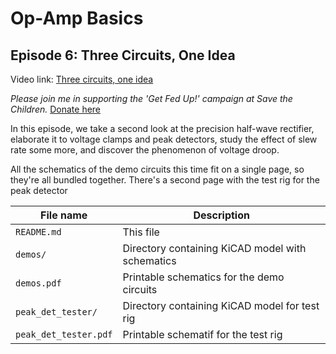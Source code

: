 # Op-Amp Basics
## Episode 6: Three Circuits, One Idea

Video link: [Three circuits, one idea](https://youtu.be/vFuQ36QZQWc)

_Please join me in supporting the 'Get Fed Up!' campaign at Save the Children._ [Donate here](http://support.savethechildren.org/goto/KevinsCave)

In this episode, we take a second look at the precision half-wave rectifier,
elaborate it to voltage clamps and peak detectors, study the effect of
slew rate some more, and discover the phenomenon of voltage droop.

All the schematics of the demo circuits this time fit on a single page,
so they're all bundled together.  There's a second page with the test
rig for the peak detector

| File name           | Description                                           |
| ------------------- | ----------------------------------------------------- |
| `README.md`         | This file                                             |
| `demos/`            | Directory containing KiCAD model with schematics |
| `demos.pdf`         | Printable schematics for the demo circuits |
| `peak_det_tester/`  | Directory containing KiCAD model for test rig |
| `peak_det_tester.pdf` | Printable schematif for the test rig |
